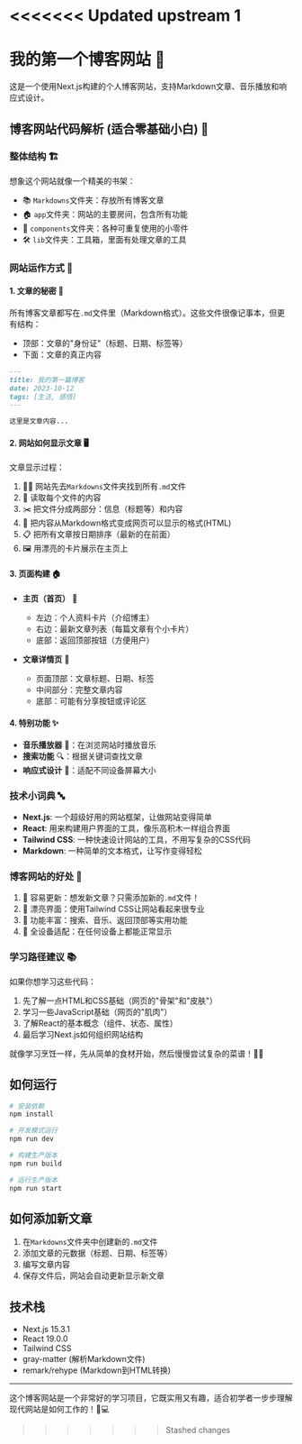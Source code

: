 <<<<<<< Updated upstream
1
=======
# 我的第一个博客网站 🚀

这是一个使用Next.js构建的个人博客网站，支持Markdown文章、音乐播放和响应式设计。

## 博客网站代码解析 (适合零基础小白) 🌈

### 整体结构 🏗️

想象这个网站就像一个精美的书架：
- 📚 `Markdowns`文件夹：存放所有博客文章
- 🏠 `app`文件夹：网站的主要房间，包含所有功能
- 🧩 `components`文件夹：各种可重复使用的小零件
- 🛠️ `lib`文件夹：工具箱，里面有处理文章的工具

### 网站运作方式 🔄

#### 1. 文章的秘密 📝
所有博客文章都写在`.md`文件里（Markdown格式）。这些文件很像记事本，但更有结构：
- 顶部：文章的"身份证"（标题、日期、标签等）
- 下面：文章的真正内容

```md
---
title: 我的第一篇博客
date: 2023-10-12
tags: [生活, 感悟]
---

这里是文章内容...
```

#### 2. 网站如何显示文章 🖥️

文章显示过程：
1. 🧙‍♀️ 网站先去`Markdowns`文件夹找到所有`.md`文件
2. 📖 读取每个文件的内容
3. ✂️ 把文件分成两部分：信息（标题等）和内容
4. 🎨 把内容从Markdown格式变成网页可以显示的格式(HTML)
5. 📋 把所有文章按日期排序（最新的在前面）
6. 🖼️ 用漂亮的卡片展示在主页上

#### 3. 页面构建 🏠

- **主页（首页）** 🏡
  - 左边：个人资料卡片（介绍博主）
  - 右边：最新文章列表（每篇文章有个小卡片）
  - 底部：返回顶部按钮（方便用户）

- **文章详情页** 📄
  - 页面顶部：文章标题、日期、标签
  - 中间部分：完整文章内容
  - 底部：可能有分享按钮或评论区

#### 4. 特别功能 ✨

- **音乐播放器** 🎵：在浏览网站时播放音乐
- **搜索功能** 🔍：根据关键词查找文章
- **响应式设计** 📱：适配不同设备屏幕大小

### 技术小词典 🔤

- **Next.js**: 一个超级好用的网站框架，让做网站变得简单
- **React**: 用来构建用户界面的工具，像乐高积木一样组合界面
- **Tailwind CSS**: 一种快速设计网站的工具，不用写复杂的CSS代码
- **Markdown**: 一种简单的文本格式，让写作变得轻松

### 博客网站的好处 🌟

1. 🚀 容易更新：想发新文章？只需添加新的`.md`文件！
2. 🌈 漂亮界面：使用Tailwind CSS让网站看起来很专业
3. 🎯 功能丰富：搜索、音乐、返回顶部等实用功能
4. 📱 全设备适配：在任何设备上都能正常显示

### 学习路径建议 📚

如果你想学习这些代码：

1. 先了解一点HTML和CSS基础（网页的"骨架"和"皮肤"）
2. 学习一些JavaScript基础（网页的"肌肉"）
3. 了解React的基本概念（组件、状态、属性）
4. 最后学习Next.js如何组织网站结构

就像学习烹饪一样，先从简单的食材开始，然后慢慢尝试复杂的菜谱！👨‍🍳

## 如何运行

```bash
# 安装依赖
npm install

# 开发模式运行
npm run dev

# 构建生产版本
npm run build

# 运行生产版本
npm run start
```

## 如何添加新文章

1. 在`Markdowns`文件夹中创建新的`.md`文件
2. 添加文章的元数据（标题、日期、标签等）
3. 编写文章内容
4. 保存文件后，网站会自动更新显示新文章

## 技术栈

- Next.js 15.3.1
- React 19.0.0
- Tailwind CSS
- gray-matter (解析Markdown文件)
- remark/rehype (Markdown到HTML转换)

---

这个博客网站是一个非常好的学习项目，它既实用又有趣，适合初学者一步步理解现代网站是如何工作的！🌟💻

>>>>>>> Stashed changes
